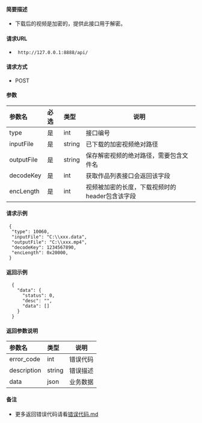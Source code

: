 
#### 简要描述

- 下载后的视频是加密的，提供此接口用于解密。

#### 请求URL
- ` http://127.0.0.1:8888/api/`
  
#### 请求方式
- POST 

#### 参数

| 参数名        | 必选 | 类型     | 说明                         |   
|:-----------|:---|:-------|----------------------------|   
| type       | 是  | int    | 接口编号                       |   
| inputFile  | 是  | string | 已下载的加密视频绝对路径               |   
| outputFile | 是  | string | 保存解密视频的绝对路径，需要包含文件名        |   
| decodeKey  | 是  | int    | 获取作品列表接口会返回该字段             |   
| encLength  | 是  | int    | 视频被加密的长度，下载视频时的header包含该字段 |   

#### 请求示例

```
 {
  "type": 10060,
  "inputFile": "C:\\xxx.data",
  "outputFile": "C:\\xxx.mp4",
  "decodeKey": 1234567890,
  "encLength": 0x20000,
 } 
```

#### 返回示例 

``` 
  {
    "data": {
      "status": 0,
      "desc": "",
      "data": []
    }
  }
```

#### 返回参数说明 

| 参数名         | 类型     | 说明   |   
|:------------|:-------|------|   
| error_code  | int    | 错误代码 |   
| description | string | 错误描述 |   
| data        | json   | 业务数据 |   

#### 备注 

- 更多返回错误代码请看[错误代码.md](../错误代码.md)







